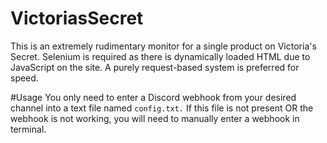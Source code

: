 # VictoriasSecret
This is an extremely rudimentary monitor for a single product on Victoria's Secret. Selenium is required as there is dynamically loaded HTML due to JavaScript on the site. A purely request-based system is preferred for speed.

#Usage
You only need to enter a Discord webhook from your desired channel into a text file named `config.txt.`
If this file is not present OR the webhook is not working, you will need to manually enter a webhook in terminal.


